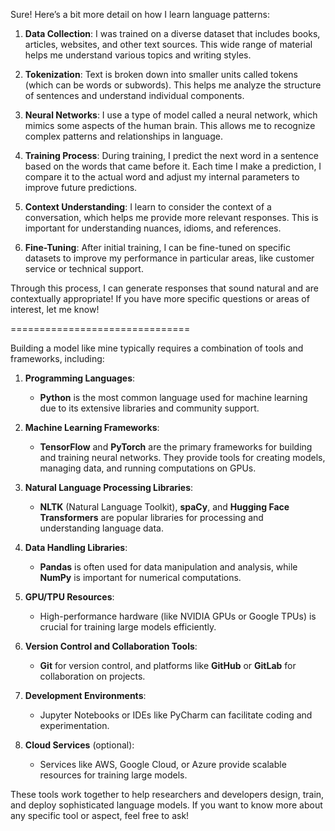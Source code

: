 Sure! Here’s a bit more detail on how I learn language patterns:

1. **Data Collection**: I was trained on a diverse dataset that includes books, articles, websites, and other text sources. This wide range of material helps me understand various topics and writing styles.

2. **Tokenization**: Text is broken down into smaller units called tokens (which can be words or subwords). This helps me analyze the structure of sentences and understand individual components.

3. **Neural Networks**: I use a type of model called a neural network, which mimics some aspects of the human brain. This allows me to recognize complex patterns and relationships in language.

4. **Training Process**: During training, I predict the next word in a sentence based on the words that came before it. Each time I make a prediction, I compare it to the actual word and adjust my internal parameters to improve future predictions.

5. **Context Understanding**: I learn to consider the context of a conversation, which helps me provide more relevant responses. This is important for understanding nuances, idioms, and references.

6. **Fine-Tuning**: After initial training, I can be fine-tuned on specific datasets to improve my performance in particular areas, like customer service or technical support.

Through this process, I can generate responses that sound natural and are contextually appropriate! If you have more specific questions or areas of interest, let me know!

===============================

Building a model like mine typically requires a combination of tools and frameworks, including:

1. **Programming Languages**: 
   - **Python** is the most common language used for machine learning due to its extensive libraries and community support.

2. **Machine Learning Frameworks**:
   - **TensorFlow** and **PyTorch** are the primary frameworks for building and training neural networks. They provide tools for creating models, managing data, and running computations on GPUs.

3. **Natural Language Processing Libraries**:
   - **NLTK** (Natural Language Toolkit), **spaCy**, and **Hugging Face Transformers** are popular libraries for processing and understanding language data.

4. **Data Handling Libraries**:
   - **Pandas** is often used for data manipulation and analysis, while **NumPy** is important for numerical computations.

5. **GPU/TPU Resources**:
   - High-performance hardware (like NVIDIA GPUs or Google TPUs) is crucial for training large models efficiently.

6. **Version Control and Collaboration Tools**:
   - **Git** for version control, and platforms like **GitHub** or **GitLab** for collaboration on projects.

7. **Development Environments**:
   - Jupyter Notebooks or IDEs like PyCharm can facilitate coding and experimentation.

8. **Cloud Services** (optional):
   - Services like AWS, Google Cloud, or Azure provide scalable resources for training large models.

These tools work together to help researchers and developers design, train, and deploy sophisticated language models. If you want to know more about any specific tool or aspect, feel free to ask!
